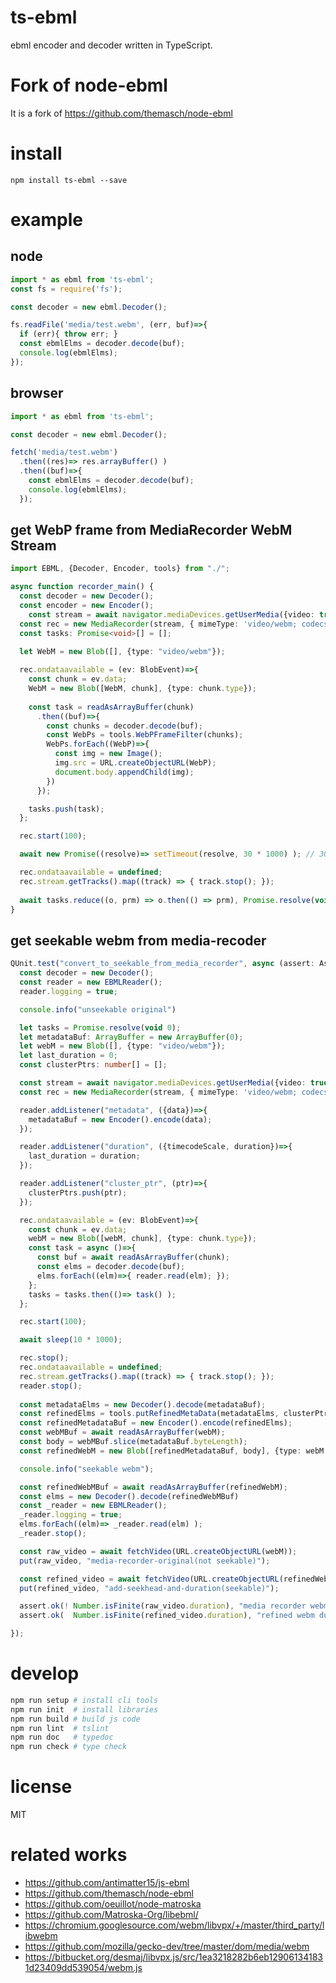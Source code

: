 
# ts-ebml
ebml encoder and decoder written in TypeScript.

# Fork of node-ebml
It is a fork of https://github.com/themasch/node-ebml

# install

```
npm install ts-ebml --save
```

# example

## node

```ts
import * as ebml from 'ts-ebml';
const fs = require('fs');

const decoder = new ebml.Decoder();

fs.readFile('media/test.webm', (err, buf)=>{
  if (err){ throw err; }
  const ebmlElms = decoder.decode(buf);
  console.log(ebmlElms);
});
```

## browser

```ts
import * as ebml from 'ts-ebml';

const decoder = new ebml.Decoder();

fetch('media/test.webm')
  .then((res)=> res.arrayBuffer() )
  .then((buf)=>{
    const ebmlElms = decoder.decode(buf);
    console.log(ebmlElms);
  });
```

## get WebP frame from MediaRecorder WebM Stream

```ts
import EBML, {Decoder, Encoder, tools} from "./";

async function recorder_main() {
  const decoder = new Decoder();
  const encoder = new Encoder();
	const stream = await navigator.mediaDevices.getUserMedia({video: true, audio: true});
  const rec = new MediaRecorder(stream, { mimeType: 'video/webm; codecs="vp8, opus"' });
  const tasks: Promise<void>[] = [];

  let WebM = new Blob([], {type: "video/webm"});
  
  rec.ondataavailable = (ev: BlobEvent)=>{
    const chunk = ev.data;
    WebM = new Blob([WebM, chunk], {type: chunk.type});
    
    const task = readAsArrayBuffer(chunk)
      .then((buf)=>{
        const chunks = decoder.decode(buf);
        const WebPs = tools.WebPFrameFilter(chunks);
        WebPs.forEach((WebP)=>{
          const img = new Image();
          img.src = URL.createObjectURL(WebP);
          document.body.appendChild(img);
        })
      });

    tasks.push(task);
  };

  rec.start(100);

  await new Promise((resolve)=> setTimeout(resolve, 30 * 1000) ); // 30 sec

  rec.ondataavailable = undefined;
  rec.stream.getTracks().map((track) => { track.stop(); });
  
  await tasks.reduce((o, prm) => o.then(() => prm), Promise.resolve(void 0));
}
```

## get seekable webm from media-recoder

```ts
QUnit.test("convert_to_seekable_from_media_recorder", async (assert: Assert)=>{
  const decoder = new Decoder();
  const reader = new EBMLReader();
  reader.logging = true;

  console.info("unseekable original")

  let tasks = Promise.resolve(void 0);
  let metadataBuf: ArrayBuffer = new ArrayBuffer(0);
  let webM = new Blob([], {type: "video/webm"});
  let last_duration = 0;
  const clusterPtrs: number[] = [];

  const stream = await navigator.mediaDevices.getUserMedia({video: true, audio: true});
  const rec = new MediaRecorder(stream, { mimeType: 'video/webm; codecs="vp8, opus"' });  

  reader.addListener("metadata", ({data})=>{
    metadataBuf = new Encoder().encode(data);
  });

  reader.addListener("duration", ({timecodeScale, duration})=>{
    last_duration = duration;
  });

  reader.addListener("cluster_ptr", (ptr)=>{
    clusterPtrs.push(ptr);
  });

  rec.ondataavailable = (ev: BlobEvent)=>{
    const chunk = ev.data;
    webM = new Blob([webM, chunk], {type: chunk.type});
    const task = async ()=>{
      const buf = await readAsArrayBuffer(chunk);
      const elms = decoder.decode(buf);
      elms.forEach((elm)=>{ reader.read(elm); });
    };
    tasks = tasks.then(()=> task() );
  };

  rec.start(100);

  await sleep(10 * 1000);

  rec.stop();
  rec.ondataavailable = undefined;
  rec.stream.getTracks().map((track) => { track.stop(); });
  reader.stop();
  
  const metadataElms = new Decoder().decode(metadataBuf);
  const refinedElms = tools.putRefinedMetaData(metadataElms, clusterPtrs, last_duration);
  const refinedMetadataBuf = new Encoder().encode(refinedElms);
  const webMBuf = await readAsArrayBuffer(webM);
  const body = webMBuf.slice(metadataBuf.byteLength);
  const refinedWebM = new Blob([refinedMetadataBuf, body], {type: webM.type});

  console.info("seekable webm");

  const refinedWebMBuf = await readAsArrayBuffer(refinedWebM);
  const elms = new Decoder().decode(refinedWebMBuf)
  const _reader = new EBMLReader();
  _reader.logging = true;
  elms.forEach((elm)=> _reader.read(elm) );
  _reader.stop();

  const raw_video = await fetchVideo(URL.createObjectURL(webM));
  put(raw_video, "media-recorder-original(not seekable)");

  const refined_video = await fetchVideo(URL.createObjectURL(refinedWebM));
  put(refined_video, "add-seekhead-and-duration(seekable)");

  assert.ok(! Number.isFinite(raw_video.duration), "media recorder webm duration is not finite");
  assert.ok(  Number.isFinite(refined_video.duration), "refined webm duration is finite");

});
```

# develop

```sh
npm run setup # install cli tools
npm run init  # install libraries
npm run build # build js code
npm run lint  # tslint
npm run doc   # typedoc
npm run check # type check
```

# license

MIT


# related works

* https://github.com/antimatter15/js-ebml
* https://github.com/themasch/node-ebml
* https://github.com/oeuillot/node-matroska
* https://github.com/Matroska-Org/libebml/
* https://chromium.googlesource.com/webm/libvpx/+/master/third_party/libwebm
* https://github.com/mozilla/gecko-dev/tree/master/dom/media/webm
* https://bitbucket.org/desmaj/libvpx.js/src/1ea3218282b6eb129061341831d23409dd539054/webm.js